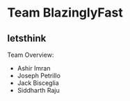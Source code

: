 # Team BlazinglyFast

## letsthink

Team Overview:

- Ashir Imran
- Joseph Petrillo
- Jack Bisceglia
- Siddharth Raju
